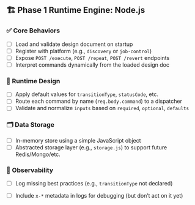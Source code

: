 ## 🏗️ **Phase 1 Runtime Engine: Node.js**

### ✅ Core Behaviors
- [ ] Load and validate design document on startup
- [ ] Register with platform (e.g., `discovery` or `job-control`)
- [ ] Expose `POST /execute`, `POST /repeat`, `POST /revert` endpoints
- [ ] Interpret commands dynamically from the loaded design doc

### 🧠 Runtime Design
- [ ] Apply default values for `transitionType`, `statusCode`, etc.
- [ ] Route each command by name (`req.body.command`) to a dispatcher
- [ ] Validate and normalize `inputs` based on `required`, `optional`, `defaults`

### 🗂 Data Storage
- [ ] In-memory store using a simple JavaScript object
- [ ] Abstracted storage layer (e.g., `storage.js`) to support future Redis/Mongo/etc.

### 🧪 Observability
- [ ] Log missing best practices (e.g., `transitionType` not declared)
- [ ] Include `x-*` metadata in logs for debugging (but don’t act on it yet)

